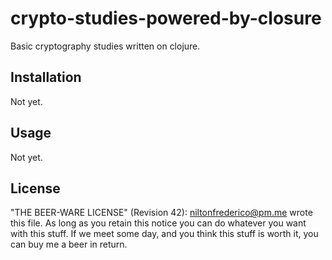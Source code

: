 # crypto-studies-powered-by-closure

Basic cryptography studies written on clojure.

## Installation

Not yet.

## Usage

Not yet.

## License

"THE BEER-WARE LICENSE" (Revision 42):
<niltonfrederico@pm.me> wrote this file. As long as you retain this notice you
can do whatever you want with this stuff. If we meet some day, and you think
this stuff is worth it, you can buy me a beer in return.